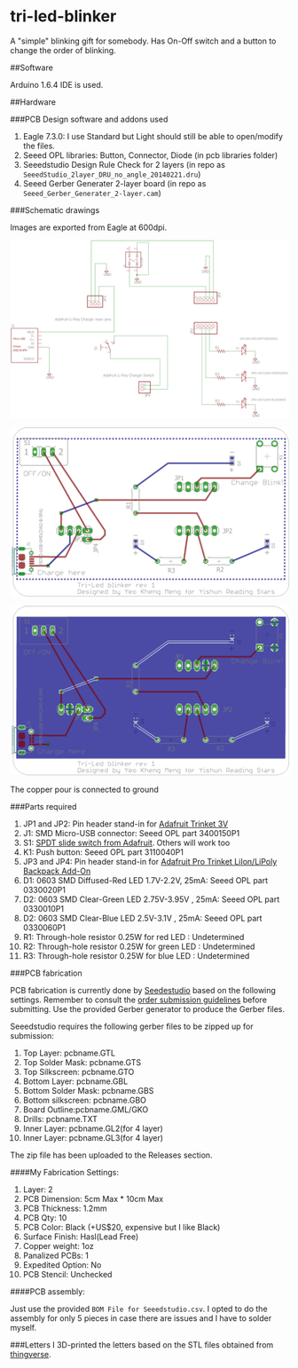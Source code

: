 # tri-led-blinker

A "simple" blinking gift for somebody. Has On-Off switch and a button to change the order of blinking.

##Software

Arduino 1.6.4 IDE is used.


##Hardware


###PCB Design software and addons used

1. Eagle 7.3.0: I use Standard but Light should still be able to open/modify the files.
2. Seeed OPL libraries: Button, Connector, Diode (in pcb libraries folder)
2. Seeedstudio Design Rule Check for 2 layers (in repo as `SeeedStudio_2layer_DRU_no_angle_20140221.dru`)
3. Seeed Gerber Generater 2-layer board (in repo as `Seeed_Gerber_Generater_2-layer.cam`)

###Schematic drawings

Images are exported from Eagle at 600dpi.

![Screen](images/schematic.png)

![Screen](images/board.png)

![Screen](images/board-with-pour.png)

The copper pour is connected to ground

###Parts required

1. JP1 and JP2: Pin header stand-in for [Adafruit Trinket 3V](https://www.adafruit.com/products/1500)
2. J1: SMD Micro-USB connector: Seeed OPL part 3400150P1
3. S1: [SPDT slide switch from Adafruit](https://www.adafruit.com/products/805). Others will work too
4. K1: Push button: Seeed OPL part 3110040P1
5. JP3 and JP4: Pin header stand-in for [Adafruit Pro Trinket LiIon/LiPoly Backpack Add-On](https://www.adafruit.com/products/2124)
6. D1: 0603 SMD Diffused-Red LED 1.7V-2.2V, 25mA: Seeed OPL part 0330020P1
7. D2: 0603 SMD Clear-Green LED 2.75V-3.95V , 25mA: Seeed OPL part 0330010P1
8. D2: 0603 SMD Clear-Blue LED 2.5V-3.1V , 25mA: Seeed OPL part 0330060P1
9. R1: Through-hole resistor 0.25W for red LED : Undetermined
10. R2: Through-hole resistor 0.25W for green LED : Undetermined
11. R3: Through-hole resistor 0.25W for blue LED : Undetermined

###PCB fabrication

PCB fabrication is currently done by [Seedestudio](https://www.seeedstudio.com/service/index.php?r=pcb) based on the following settings. Remember to consult the [order submission guidelines](http://support.seeedstudio.com/knowledgebase/articles/422482-fusion-pcb-order-submission-guidelines) before submitting. Use the provided Gerber generator to produce the Gerber files.

Seeedstudio requires the following gerber files to be zipped up for submission:

1. Top Layer: pcbname.GTL
2. Top Solder Mask: pcbname.GTS
3. Top Silkscreen: pcbname.GTO
4. Bottom Layer: pcbname.GBL
5. Bottom Solder Mask﻿: pcbname.GBS
6. Bottom silkscreen: pcbname.GBO
7. Board Outline:pcbname.GML/GKO
8. Drills: pcbname.TXT
9. Inner Layer: pcbname.GL2(for 4 layer)
10. Inner Layer: pcbname.GL3(for 4 layer)

The zip file has been uploaded to the Releases section.

####My Fabrication Settings: 

1. Layer: 2
2. PCB Dimension: 5cm Max * 10cm Max
3. PCB Thickness: 1.2mm
4. PCB Qty: 10
5. PCB Color: Black (+US$20, expensive but I like Black)
6. Surface Finish: Hasl(Lead Free)
7. Copper weight: 1oz
8. Panalized PCBs: 1
9. Expedited Option: No
10. PCB Stencil: Unchecked

####PCB assembly:

Just use the provided `BOM File for Seeedstudio.csv`. I opted to do the assembly for only 5 pieces in case there are issues and I have to solder myself.

###Letters
I 3D-printed the letters based on the STL files obtained from [thingverse](http://www.thingiverse.com/thing:15198).
